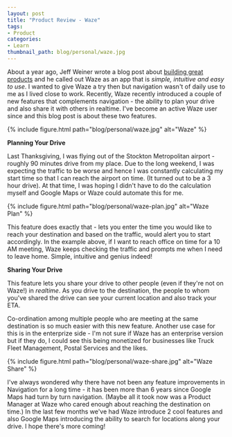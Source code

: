 ```yaml
---
layout: post
title: "Product Review - Waze"
tags:
- Product
categories:
- Learn
thumbnail_path: blog/personal/waze.jpg
---
```


About a year ago, Jeff Weiner wrote a blog post about [building great products](https://www.linkedin.com/pulse/what-makes-truly-great-product-jeff-weiner) and he called out Waze as an app that is *simple, intuitive and easy to use*. I wanted to give Waze a try then but navigation wasn't of daily use to me as I lived close to work. Recently, Waze recently introduced a couple of new features that complements navigation - the ability to plan your drive and also share it with others in realtime. I've become an active Waze user since and this blog post is about these two features.

{% include figure.html path="blog/personal/waze.jpg" alt="Waze" %}

**Planning Your Drive**

Last Thanksgiving, I was flying out of the Stockton Metropolitan airport - roughly 90 minutes drive from my place. Due to the long weekend, I was expecting the traffic to be worse and hence I was constantly calculating my start time so that I can reach the airport on time. (It turned out to be a 3 hour drive). At that time, I was hoping I didn't have to do the calculation myself and Google Maps or Waze could automate this for me.

{% include figure.html path="blog/personal/waze-plan.jpg" alt="Waze Plan" %}

This feature does exactly that - lets you enter the time you would like to reach your destination and based on the traffic, would alert you to start accordingly. In the example above, if I want to reach office on time for a 10 AM meeting, Waze keeps checking the traffic and prompts me when I need to leave home. Simple, intuitive and genius indeed!

**Sharing Your Drive**

This feature lets you share your drive to other people (even if they're not on Waze!) in *realtime*. As you drive to the destination, the people to whom you've shared the drive can see your current location and also track your ETA.

Co-ordination among multiple people who are meeting at the same destination is so much easier with this new feature. Another use case for this is in the enterprize side - I'm not sure if Waze has an enterprise version but if they do, I could see this being monetized for businesses like Truck Fleet Management, Postal Services and the likes.

{% include figure.html path="blog/personal/waze-share.jpg" alt="Waze Share" %}

I've always wondered why there have not been any feature improvements in Navigation for a long time - it has been more than 6 years since Google Maps had turn by turn navigation. (Maybe all it took now was a Product Manager at Waze who cared enough about reaching the destination on time.) In the last few months we've had Waze introduce 2 cool features and also Google Maps introducing the ability to search for locations along your drive. I hope there's more coming!
